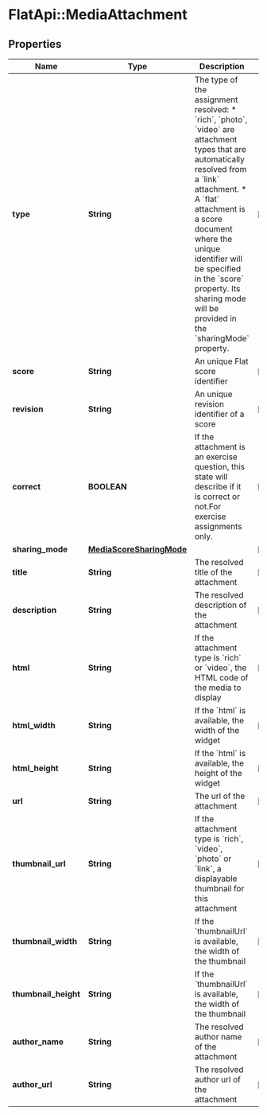 # FlatApi::MediaAttachment

## Properties
Name | Type | Description | Notes
------------ | ------------- | ------------- | -------------
**type** | **String** | The type of the assignment resolved: * &#x60;rich&#x60;, &#x60;photo&#x60;, &#x60;video&#x60; are attachment types that are automatically resolved from a &#x60;link&#x60; attachment. * A &#x60;flat&#x60; attachment is a score document where the unique identifier will be specified in the &#x60;score&#x60; property. Its sharing mode will be provided in the &#x60;sharingMode&#x60; property.  | [optional] 
**score** | **String** | An unique Flat score identifier | [optional] 
**revision** | **String** | An unique revision identifier of a score | [optional] 
**correct** | **BOOLEAN** | If the attachment is an exercise question, this state will describe if it is correct or not.For exercise assignments only. | [optional] 
**sharing_mode** | [**MediaScoreSharingMode**](MediaScoreSharingMode.md) |  | [optional] 
**title** | **String** | The resolved title of the attachment | [optional] 
**description** | **String** | The resolved description of the attachment | [optional] 
**html** | **String** | If the attachment type is &#x60;rich&#x60; or &#x60;video&#x60;, the HTML code of the media to display  | [optional] 
**html_width** | **String** | If the &#x60;html&#x60; is available, the width of the widget | [optional] 
**html_height** | **String** | If the &#x60;html&#x60; is available, the height of the widget | [optional] 
**url** | **String** | The url of the attachment | [optional] 
**thumbnail_url** | **String** | If the attachment type is &#x60;rich&#x60;, &#x60;video&#x60;, &#x60;photo&#x60; or &#x60;link&#x60;, a displayable thumbnail for this attachment  | [optional] 
**thumbnail_width** | **String** | If the &#x60;thumbnailUrl&#x60; is available, the width of the thumbnail  | [optional] 
**thumbnail_height** | **String** | If the &#x60;thumbnailUrl&#x60; is available, the width of the thumbnail  | [optional] 
**author_name** | **String** | The resolved author name of the attachment | [optional] 
**author_url** | **String** | The resolved author url of the attachment | [optional] 


